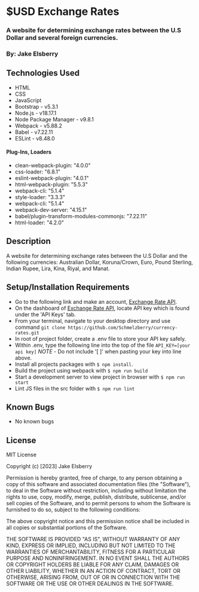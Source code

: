 # $USD Exchange Rates

###  A website for determining exchange rates between the U.S Dollar and several foreign currencies.

### By: Jake Elsberry

## Technologies Used

* HTML
* CSS
* JavaScript
* Bootstrap - v5.3.1
* Node.js - v18.17.1
* Node Package Manager - v9.8.1
* Webpack - v5.88.2
* Babel - v7.22.11
* ESLint - v8.48.0

#### Plug-Ins, Loaders

 * clean-webpack-plugin: "4.0.0"
 * css-loader: "6.8.1"
 * eslint-webpack-plugin: "4.0.1"
 * html-webpack-plugin: "5.5.3"
 * webpack-cli: "5.1.4"
 * style-loader: "3.3.3"
 * webpack-cli: "5.1.4"
 * webpack-dev-server: "4.15.1"
 * babel/plugin-transform-modules-commonjs: "7.22.11"
 * html-loader: "4.2.0"

## Description
A website for determining exchange rates between the U.S Dollar and the following currencies: Australian Dollar, Koruna/Crown, Euro, Pound Sterling, Indian Rupee, Lira, Kina, Riyal, and Manat.
## Setup/Installation Requirements
* Go to the following link and make an account, [Exchange Rate API](https://www.exchangerate-api.com/).
* On the dashboard of [Exchange Rate API](https://www.exchangerate-api.com/), locate API key which is found under the 'API Keys' tab.
* From your terminal, navigate to your desktop directory and use command `git clone https://github.com/Schmelzberry/currency-rates.git`
* In root of project folder, create a .env file to store your API key safely.
* Within .env, type the following line into the top of the file `API_KEY=[your api key]`
*NOTE* - Do not include '[ ]' when pasting your key into line above.
* Install all projects packages with `$ npm install`.
* Build the project using webpack with `$ npm run build`
* Start a development server to view project in browser with `$ npm run start`
* Lint JS files in the src folder with `$ npm run lint`



## Known Bugs

* No known bugs


## License

MIT License

Copyright (c) [2023] Jake Elsberry

Permission is hereby granted, free of charge, to any person obtaining a copy of this software and associated documentation files (the "Software"), to deal in the Software without restriction, including without limitation the rights to use, copy, modify, merge, publish, distribute, sublicense, and/or sell copies of the Software, and to permit persons to whom the Software is furnished to do so, subject to the following conditions:

The above copyright notice and this permission notice shall be included in all copies or substantial portions of the Software.

THE SOFTWARE IS PROVIDED "AS IS", WITHOUT WARRANTY OF ANY KIND, EXPRESS OR IMPLIED, INCLUDING BUT NOT LIMITED TO THE WARRANTIES OF MERCHANTABILITY, FITNESS FOR A PARTICULAR PURPOSE AND NONINFRINGEMENT. IN NO EVENT SHALL THE AUTHORS OR COPYRIGHT HOLDERS BE LIABLE FOR ANY CLAIM, DAMAGES OR OTHER LIABILITY, WHETHER IN AN ACTION OF CONTRACT, TORT OR OTHERWISE, ARISING FROM, OUT OF OR IN CONNECTION WITH THE SOFTWARE OR THE USE OR OTHER DEALINGS IN THE SOFTWARE.